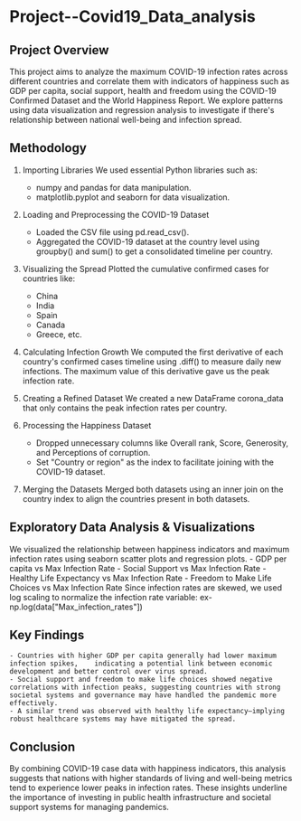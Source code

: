 # Project--Covid19_Data_analysis
## Project Overview
This project aims to analyze the maximum COVID-19 infection rates across different countries and correlate them with indicators of happiness such as GDP per capita, social support, health and freedom using the COVID-19 Confirmed Dataset and the World Happiness Report. We explore patterns using data visualization and regression analysis to investigate if there's relationship between national well-being and infection spread.

## Methodology
 1. Importing Libraries
    We used essential Python libraries such as:
    - numpy and pandas for data manipulation.
    - matplotlib.pyplot and seaborn for data visualization.
2. Loading and Preprocessing the COVID-19 Dataset
   - Loaded the CSV file using pd.read_csv().
   - Aggregated the COVID-19 dataset at the country level using groupby() and sum() to get a       consolidated timeline per country.
  
3. Visualizing the Spread
   Plotted the cumulative confirmed cases for countries like:
    - China
    - India
    - Spain
    - Canada
    - Greece, etc.
4. Calculating Infection Growth
   We computed the first derivative of each country's confirmed cases timeline using .diff() to     measure daily new infections. The maximum value of this derivative gave us the peak infection    rate.
5. Creating a Refined Dataset
   We created a new DataFrame corona_data that only contains the peak infection rates per  country.
6. Processing the Happiness Dataset
      - Dropped unnecessary columns like Overall rank, Score, Generosity, and Perceptions of     corruption.
      - Set "Country or region" as the index to facilitate joining with the COVID-19 dataset.
 7. Merging the Datasets
    Merged both datasets using an inner join on the country index to align the countries present     in both datasets.
## Exploratory Data Analysis & Visualizations
We visualized the relationship between happiness indicators and maximum infection rates using seaborn scatter plots and regression plots.
    - GDP per capita vs Max Infection Rate
    - Social Support vs Max Infection Rate
    - Healthy Life Expectancy vs Max Infection Rate
    - Freedom to Make Life Choices vs Max Infection Rate 
  Since infection rates are skewed, we used log scaling to normalize the infection rate variable:
     ex- np.log(data["Max_infection_rates"])
## Key Findings
    - Countries with higher GDP per capita generally had lower maximum infection spikes,    indicating a potential link between economic development and better control over virus spread.
    - Social support and freedom to make life choices showed negative correlations with infection peaks, suggesting countries with strong societal systems and governance may have handled the pandemic more effectively.
    - A similar trend was observed with healthy life expectancy—implying robust healthcare systems may have mitigated the spread.
## Conclusion
By combining COVID-19 case data with happiness indicators, this analysis suggests that nations with higher standards of living and well-being metrics tend to experience lower peaks in infection rates. These insights underline the importance of investing in public health infrastructure and societal support systems for managing pandemics.
